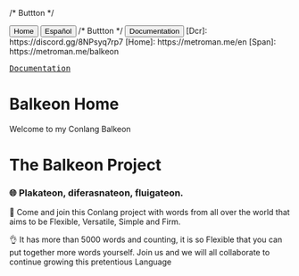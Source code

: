 /* Buttton */

<button class="button-82-pushable" role="button" onclick="location.href='./index'">
  <span class="button-82-shadow"></span>
  <span class="button-82-edge"></span>
  <span class="button-82-front text">
  Home
  </span> </button> <button class="button-82-pushable" role="button" onclick="location.href='.../balkeon/index'">
  <span class="button-82-shadow"></span>
  <span class="button-82-edge"></span>
  <span class="button-82-front text">
  Español
  </span> </button>
/* Buttton */

<button class="button-82-pushable" role="button" onclick="location.href='./docs/index'">
  <span class="button-82-shadow"></span>
  <span class="button-82-edge"></span>
  <span class="button-82-front text">
  Documentation
  </span> </button>
[Dcr]: https://discord.gg/8NPsyq7rp7
[Home]: https://metroman.me/en
[Span]: https://metroman.me/balkeon

[<kbd>Documentation</kbd>][Docs]

[Docs]: https://metroman.me/en/balkeon/docs

# Balkeon Home

Welcome to my Conlang Balkeon

# The Balkeon Project

### 🌐 Plakateon, diferasnateon, fluigateon. 

🎉 Come and join this Conlang project with words from all over the world that aims to be Flexible, Versatile, Simple and Firm.

👌 It has more than 5000 words and counting, it is so Flexible that you can put together more words yourself. Join us and we will all collaborate to continue growing this pretentious Language

